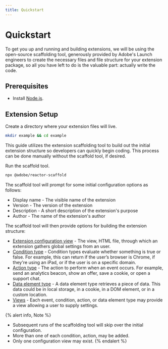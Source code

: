 ```yaml
---
title: Quickstart
---
```


# Quickstart

To get you up and running and building extensions, we will be using the open-source scaffolding tool, generously provided by Adobe's Launch engineers to create the necessary files and file structure for your extension package, so all you have left to do is the valuable part: actually write the code.

## Prerequisites

- Install [Node.js](https://nodejs.org/en/download/).

## Extension Setup

Create a directory where your extension files will live.

```bash
mkdir example && cd example
```

This guide utilizes the extension scaffolding tool to build out the initial extension structure so developers can quickly begin coding. This process can be done manually without the scaffold tool, if desired.

Run the scaffold tool.

```bash
npx @adobe/reactor-scaffold
```

The scaffold tool will prompt for some initial configuration options as follows:

- Display name - The visible name of the extension
- Version - The version of the extension
- Description - A short description of the extension's purpose
- Author - The name of the extension's author

The scaffold tool will then provide options for building the extension structure:

- [Extension configuration view](/extensions/reference/extension-configuration) - The view, HTML file, through which an extension gathers global settings from an user.
- [Condition type](/extensions/reference/condition-types) - Condition types evaluate whether something is true or false.
For example, this can return if the user’s browser is Chrome, if they're using an iPad, or if the user is on a specific domain.
- [Action type](/extensions/reference/action-types) - The action to perform when an event occurs. For example, send an analytics beacon, show an offer, save a cookie, or open a support chat.
- [Data element type](/extensions/reference/data-element-types) - A data element type retrieves a piece of data. This data could be in local storage, in a cookie, in a DOM element, or in a custom location.
- [Views](/extensions/reference/views) - Each event, condition, action, or data element type may provide a view allowing a user to supply settings.

{% alert info, Note %}
 - Subsequent runs of the scaffolding tool will skip over the initial configuration.
 - More than one of each condition, action, may be added.
 - Only one configuration view may exist.
{% endalert %}
